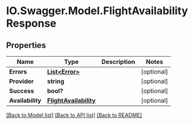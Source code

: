 # IO.Swagger.Model.FlightAvailabilityResponse
## Properties

Name | Type | Description | Notes
------------ | ------------- | ------------- | -------------
**Errors** | [**List&lt;Error&gt;**](Error.md) |  | [optional] 
**Provider** | **string** |  | [optional] 
**Success** | **bool?** |  | [optional] 
**Availability** | [**FlightAvailability**](FlightAvailability.md) |  | [optional] 

[[Back to Model list]](../README.md#documentation-for-models) [[Back to API list]](../README.md#documentation-for-api-endpoints) [[Back to README]](../README.md)

